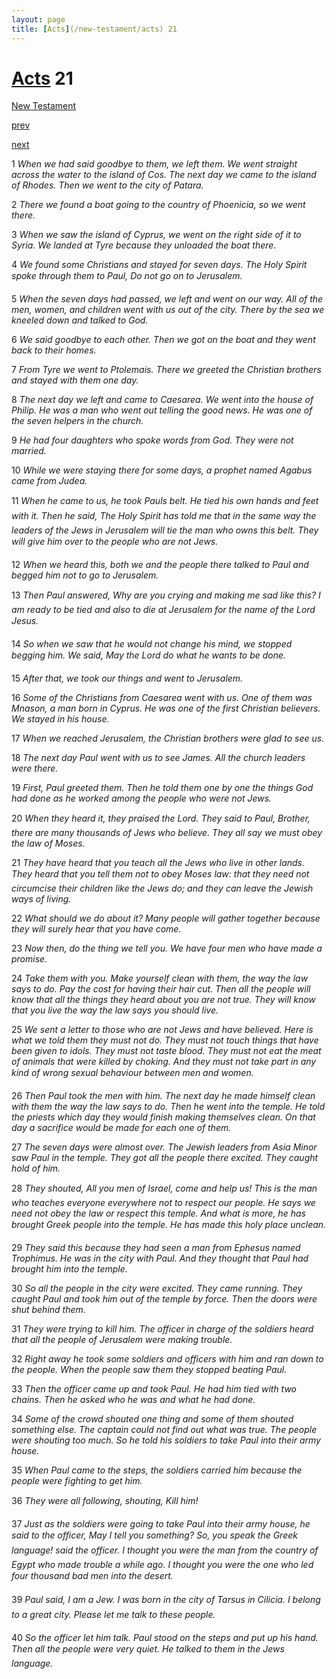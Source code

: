 ```yaml
---
layout: page
title: [Acts](/new-testament/acts) 21
---
```


# [Acts](/new-testament/acts) 21

[New Testament](/new-testament)


[prev](/new-testament/acts/acts-20.html)


[next](/new-testament/acts/acts-22.html)

1 _When we had said goodbye to them, we left them. We went straight across the water to the island of Cos. The next day we came to the island of Rhodes. Then we went to the city of Patara._

2 _There we found a boat going to the country of Phoenicia, so we went there._

3 _When we saw the island of Cyprus, we went on the right side of it to Syria. We landed at Tyre because they unloaded the boat there._

4 _We found some Christians and stayed for seven days. The Holy Spirit spoke through them to Paul, Do not go on to Jerusalem._

5 _When the seven days had passed, we left and went on our way. All of the men, women,  and children went with us out of the city. There by the sea we kneeled down and talked to God._

6 _We said goodbye to each other. Then we got on the boat and they went back to their homes._

7 _From Tyre we went to Ptolemais. There we greeted the Christian brothers and stayed with them one day._

8 _The next day we left and came to Caesarea. We went into the house of Philip. He was a man who went out telling the good news. He was one of the seven helpers in the church._

9 _He had four daughters who spoke words from God. They were not married._

10 _While we were staying there for some days, a prophet named Agabus came from Judea._

11 _When he came to us, he took Pauls belt. He tied his own hands and feet with it. Then he said, The Holy Spirit has told me that in the same way the leaders of the Jews in Jerusalem will tie the man who owns this belt. They will give him over to the people who are not Jews._

12 _When we heard this, both we and the people there talked to Paul and begged him not to go to Jerusalem._

13 _Then Paul answered, Why are you crying and making me sad like this? I am ready to be tied and also to die at Jerusalem for the name of the Lord Jesus._

14 _So when we saw that he would not change his mind, we stopped begging him. We said,  May the Lord do what he wants to be done._

15 _After that, we took our things and went to Jerusalem._

16 _Some of the Christians from Caesarea went with us. One of them was Mnason, a man born in Cyprus. He was one of the first Christian believers. We stayed in his house._

17 _When we reached Jerusalem, the Christian brothers were glad to see us._

18 _The next day Paul went with us to see James. All the church leaders were there._

19 _First, Paul greeted them. Then he told them one by one the things God had done as he worked among the people who were not Jews._

20 _When they heard it, they praised the Lord. They said to Paul, Brother, there are many thousands of Jews who believe. They all say we must obey the law of Moses._

21 _They have heard that you teach all the Jews who live in other lands. They heard that you tell them not to obey Moses law: that they need not circumcise their children like the Jews do; and they can leave the Jewish ways of living._

22 _What should we do about it? Many people will gather together because they will surely hear that you have come._

23 _Now then, do the thing we tell you. We have four men who have made a promise._

24 _Take them with you. Make yourself clean with them, the way the law says to do. Pay the cost for having their hair cut. Then all the people will know that all the things they heard about you are not true. They will know that you live the way the law says you should live._

25 _We sent a letter to those who are not Jews and have believed. Here is what we told them they must not do. They must not touch things that have been given to idols. They must not taste blood. They must not eat the meat of animals that were killed by choking. And they must not take part in any kind of wrong sexual behaviour between men and women._

26 _Then Paul took the men with him. The next day he made himself clean with them the way the law says to do. Then he went into the temple. He told the priests which day they would finish making themselves clean. On that day a sacrifice would be made for each one of them._

27 _The seven days were almost over. The Jewish leaders from Asia Minor saw Paul in the temple. They got all the people there excited. They caught hold of him._

28 _They shouted, All you men of Israel, come and help us! This is the man who teaches everyone everywhere not to respect our people. He says we need not obey the law or respect this temple. And what is more, he has brought Greek people into the temple. He has made this holy place unclean._

29 _They said this because they had seen a man from Ephesus named Trophimus. He was in the city with Paul. And they thought that Paul had brought him into the temple._

30 _So all the people in the city were excited. They came running. They caught Paul and took him out of the temple by force. Then the doors were shut behind them._

31 _They were trying to kill him. The officer in charge of the soldiers heard that all the people of Jerusalem were making trouble._

32 _Right away he took some soldiers and officers with him and ran down to the people.  When the people saw them they stopped beating Paul._

33 _Then the officer came up and took Paul. He had him tied with two chains. Then he asked who he was and what he had done._

34 _Some of the crowd shouted one thing and some of them shouted something else. The captain could not find out what was true. The people were shouting too much. So he told his soldiers to take Paul into their army house._

35 _When Paul came to the steps, the soldiers carried him because the people were fighting to get him._

36 _They were all following, shouting, Kill him!_

37 _Just as the soldiers were going to take Paul into their army house, he said to the officer,  May I tell you something? So, you speak the Greek language! said the officer. I thought you were the man from the country of Egypt who made trouble a while ago. I thought you were the one who led four thousand bad men into the desert._

39 _Paul said, I am a Jew. I was born in the city of Tarsus in Cilicia. I belong to a great city.  Please let me talk to these people._

40 _So the officer let him talk. Paul stood on the steps and put up his hand. Then all the people were very quiet. He talked to them in the Jews language._


